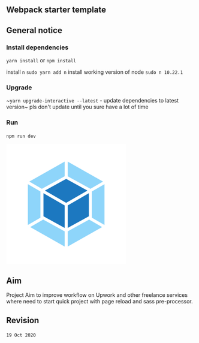 ## Webpack starter template

## General notice
### Install dependencies
`yarn install`
or
`npm install`

install `n`
`sudo yarn add n`
install working version of node
`sudo n 10.22.1`

### Upgrade
~`yarn upgrade-interactive --latest` - update dependencies to latest version~
pls don't update until you sure have a lot of time

### Run
`npm run dev`

<img src="https://github.com/BrotherhoodOfEden/sg-webpack-starter-template/blob/master/src/assets/img/logo.png" alt="logo" style="width:320px;"/>

## Aim
Project Aim to improve workflow on Upwork and other freelance services where need to start quick project with page reload and sass pre-processor.

## Revision
`19 Oct 2020`
